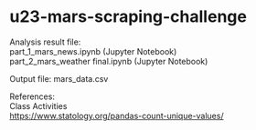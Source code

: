 # u23-mars-scraping-challenge

Analysis result file:   
part_1_mars_news.ipynb (Jupyter Notebook)  
part_2_mars_weather final.ipynb (Jupyter Notebook)  

Output file:
mars_data.csv

References:  
Class Activities   
https://www.statology.org/pandas-count-unique-values/
